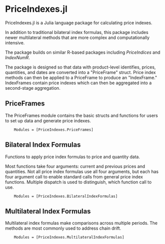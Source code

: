 # PriceIndexes.jl

PriceIndexes.jl is a Julia language package for calculating price indexes.

In addition to traditional bilateral index formulas, this package includes newer multilateral methods that
are more complex and computationally intensive. 

The package builds on similar R-based packages including *PriceIndices* and *IndexNumR*.

The package is designed so that data with product-level identifies, prices, quantities, and dates are converted into a 
"PriceFrame" struct. Price index methods can then be applied to a PriceFrame to produce an "IndexFrame." IndexFrames
contain price indexes which can then be aggregated into a second-stage aggregation.

## PriceFrames
The PriceFrames module contains the basic structs and functions for users to set up data and generate price indexes.

```@autodocs
    Modules = [PriceIndexes.PriceFrames]
```
## Bilateral Index Formulas
Functions to apply price index formulas to price and quantity data.

Most functions take four arguments: current and previous prices and quantities. Not all price index formulas use all four arguments, but each has four argument call to enable standard calls from general price index functions. Multiple dispatch is used to distinguish, which function call to use.

```@autodocs
    Modules = [PriceIndexes.BilateralIndexFormulas]
```
## Multilateral Index Formulas
Multilateral index formulas make comparisons across multiple periods. The methods are most commonly used to address chain drift.

```@autodocs
    Modules = [PriceIndexes.MultilateralIndexFormulas]
```

